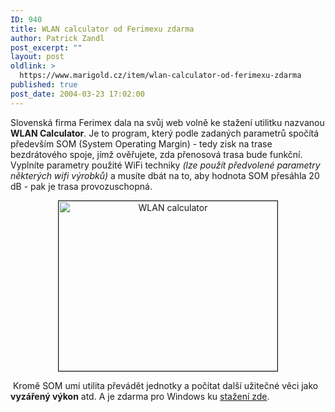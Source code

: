 ```yaml
---
ID: 940
title: WLAN calculator od Ferimexu zdarma
author: Patrick Zandl
post_excerpt: ""
layout: post
oldlink: >
  https://www.marigold.cz/item/wlan-calculator-od-ferimexu-zdarma
published: true
post_date: 2004-03-23 17:02:00
---
```

<p>
Slovenská firma Ferimex dala na svůj web volně ke stažení utilitku nazvanou <STRONG>WLAN Calculator</STRONG>. Je to program, který podle zadaných parametrů spočítá především SOM (System Operating Margin) - tedy&#160;zisk na trase bezdrátového spoje, jímž ověřujete, zda přenosová trasa bude funkční. Vyplníte parametry použité WiFi techniky <EM>(lze použít předvolené parametry některých wifi výrobků)</EM> a musíte dbát na to, aby hodnota SOM přesáhla 20 dB - pak je trasa provozuschopná. </p>

<P align=center><IMG height=272 alt="WLAN calculator" src="/wp-content/uploads/wlankalkulator.jpg" width=350 border=1></p>

<p>
&#160;Kromě SOM umí utilita převádět jednotky a počítat další užitečné věci jako <STRONG>vyzářený výkon</STRONG> atd. A je zdarma pro Windows ku <A href="http://www.ferimex.com/en/calculator.php" target=_blank>stažení zde</A>. </p>
